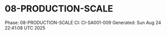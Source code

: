 # 08-PRODUCTION-SCALE
Phase: 08-PRODUCTION-SCALE
CI: CI-SA001-009
Generated: Sun Aug 24 22:41:08 UTC 2025
